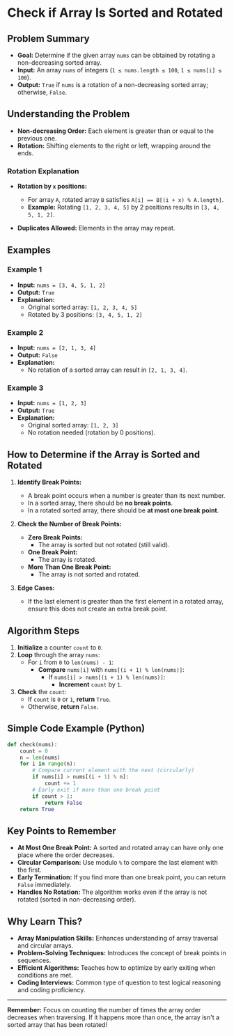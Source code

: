 # Check if Array Is Sorted and Rotated

## **Problem Summary**

- **Goal:** Determine if the given array `nums` can be obtained by rotating a non-decreasing sorted array.
- **Input:** An array `nums` of integers (`1 ≤ nums.length ≤ 100`, `1 ≤ nums[i] ≤ 100`).
- **Output:** `True` if `nums` is a rotation of a non-decreasing sorted array; otherwise, `False`.

## **Understanding the Problem**

- **Non-decreasing Order:** Each element is greater than or equal to the previous one.
- **Rotation:** Shifting elements to the right or left, wrapping around the ends.

### **Rotation Explanation**

- **Rotation by `x` positions:**
  - For array `A`, rotated array `B` satisfies `A[i] == B[(i + x) % A.length]`.
  - **Example:** Rotating `[1, 2, 3, 4, 5]` by 2 positions results in `[3, 4, 5, 1, 2]`.

- **Duplicates Allowed:** Elements in the array may repeat.

## **Examples**

### **Example 1**

- **Input:** `nums = [3, 4, 5, 1, 2]`
- **Output:** `True`
- **Explanation:**
  - Original sorted array: `[1, 2, 3, 4, 5]`
  - Rotated by 3 positions: `[3, 4, 5, 1, 2]`

### **Example 2**

- **Input:** `nums = [2, 1, 3, 4]`
- **Output:** `False`
- **Explanation:**
  - No rotation of a sorted array can result in `[2, 1, 3, 4]`.

### **Example 3**

- **Input:** `nums = [1, 2, 3]`
- **Output:** `True`
- **Explanation:**
  - Original sorted array: `[1, 2, 3]`
  - No rotation needed (rotation by 0 positions).

## **How to Determine if the Array is Sorted and Rotated**

1. **Identify Break Points:**
   - A break point occurs when a number is greater than its next number.
   - In a sorted array, there should be **no break points**.
   - In a rotated sorted array, there should be **at most one break point**.

2. **Check the Number of Break Points:**
   - **Zero Break Points:**
     - The array is sorted but not rotated (still valid).
   - **One Break Point:**
     - The array is rotated.
   - **More Than One Break Point:**
     - The array is not sorted and rotated.

3. **Edge Cases:**
   - If the last element is greater than the first element in a rotated array, ensure this does not create an extra break point.

## **Algorithm Steps**

1. **Initialize** a counter `count` to `0`.
2. **Loop** through the array `nums`:
   - For `i` from `0` to `len(nums) - 1`:
     - **Compare** `nums[i]` with `nums[(i + 1) % len(nums)]`:
       - If `nums[i] > nums[(i + 1) % len(nums)]`:
         - **Increment** `count` by `1`.
3. **Check** the `count`:
   - If `count` is `0` or `1`, **return** `True`.
   - Otherwise, **return** `False`.

## **Simple Code Example (Python)**

```python
def check(nums):
    count = 0
    n = len(nums)
    for i in range(n):
        # Compare current element with the next (circularly)
        if nums[i] > nums[(i + 1) % n]:
            count += 1
        # Early exit if more than one break point
        if count > 1:
            return False
    return True
```

## **Key Points to Remember**

- **At Most One Break Point:** A sorted and rotated array can have only one place where the order decreases.
- **Circular Comparison:** Use modulo `%` to compare the last element with the first.
- **Early Termination:** If you find more than one break point, you can return `False` immediately.
- **Handles No Rotation:** The algorithm works even if the array is not rotated (sorted in non-decreasing order).

## **Why Learn This?**

- **Array Manipulation Skills:** Enhances understanding of array traversal and circular arrays.
- **Problem-Solving Techniques:** Introduces the concept of break points in sequences.
- **Efficient Algorithms:** Teaches how to optimize by early exiting when conditions are met.
- **Coding Interviews:** Common type of question to test logical reasoning and coding proficiency.

---

**Remember:** Focus on counting the number of times the array order decreases when traversing. If it happens more than once, the array isn't a sorted array that has been rotated!